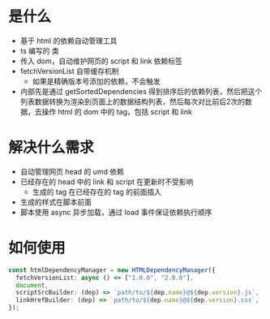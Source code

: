 # 是什么

- 基于 html 的依赖自动管理工具
- ts 编写的 类
- 传入 dom，自动维护网页的 script 和 link 依赖标签
- fetchVersionList 自带缓存机制
  - 如果是精确版本号添加的依赖，不会触发
- 内部先是通过 getSortedDependencies 得到排序后的依赖列表，然后把这个列表数据转换为渲染到页面上的数据结构列表，然后每次对比前后2次的数据，去操作 html 的 dom 中的 tag，包括 script 和 link

# 解决什么需求

- 自动管理网页 head 的 umd 依赖
- 已经存在的 head 中的 link 和 script 在更新时不受影响
  - 生成的 tag 在已经存在的 tag 的前面插入
- 生成的样式在脚本前面
- 脚本使用 async 异步加载，通过 load 事件保证依赖执行顺序

# 如何使用

```ts
const htmlDependencyManager = new HTMLDependencyManager({
  fetchVersionList: async () => ["1.0.0", "2.0.0"],
  document,
  scriptSrcBuilder: (dep) => `path/to/${dep.name}@${dep.version}.js`,
  linkHrefBuilder: (dep) => `path/to/${dep.name}@${dep.version}.css`,
});
```
